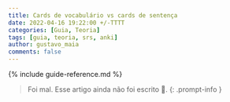 ```yaml
---
title: Cards de vocabulário vs cards de sentença
date: 2022-04-16 19:22:00 +/-TTTT
categories: [Guia, Teoria]
tags: [guia, teoria, srs, anki]
author: gustavo_maia
comments: false
---
```


{% include guide-reference.md %}

> Foi mal. Esse artigo ainda não foi escrito 😬.
{: .prompt-info }

